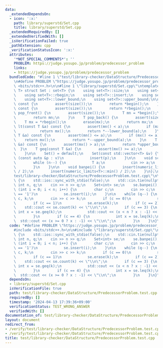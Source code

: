 ```yaml
---
data:
  _extendedDependsOn:
  - icon: ':x:'
    path: library/superstd/Set.cpp
    title: library/superstd/Set.cpp
  _extendedRequiredBy: []
  _extendedVerifiedWith: []
  _isVerificationFailed: true
  _pathExtension: cpp
  _verificationStatusIcon: ':x:'
  attributes:
    '*NOT_SPECIAL_COMMENTS*': ''
    PROBLEM: https://judge.yosupo.jp/problem/predecessor_problem
    links:
    - https://judge.yosupo.jp/problem/predecessor_problem
  bundledCode: "#line 1 \"test/library-checker/DataStructure/PredecessorProblem.test.cpp\"\
    \n#define PROBLEM \"https://judge.yosupo.jp/problem/predecessor_problem\"\n#include\
    \ <bits/stdc++.h>\n\n#line 1 \"library/superstd/Set.cpp\"\ntemplate <typename\
    \ T> struct Set : set<T> {\n    using set<T>::size;\n    using set<T>::begin;\n\
    \    using set<T>::rbegin;\n    using set<T>::insert;\n    using set<T>::erase;\n\
    \    using set<T>::lower_bound;\n    using set<T>::upper_bound;\n\n    T mn()\
    \ const {\n        assert(size());\n        return *begin();\n    }\n    T mx()\
    \ const {\n        assert(size());\n        return *rbegin();\n    }\n\n    T\
    \ pop_front() {\n        assert(size());\n        T mn = *begin();\n        erase(begin());\n\
    \        return mn;\n    }\n    T pop_back() {\n        assert(size());\n    \
    \    T mx = *rbegin();\n        erase(mx);\n        return mx;\n    }\n\n    T\
    \ lt(const T &a) const {\n        assert(mn() < a);\n        if (mx() < a)\n \
    \           return mx();\n        return *--lower_bound(a);\n    }\n    T leq(const\
    \ T &a) const {\n        assert(mn() <= a);\n        if (mx() <= a)\n        \
    \    return mx();\n        return *--upper_bound(a);\n    }\n    T gt(const T\
    \ &a) const {\n        assert(mx() > a);\n        return *upper_bound(a);\n  \
    \  }\n    T geq(const T &a) {\n        assert(mx() >= a);\n        return *lower_bound(a);\n\
    \    }\n\n    Set() = default;\n    Set(const std::vector<T> &v) {\n        for\
    \ (const auto &p : v)\n            insert(p);\n    }\n\n    void scan(int n) {\n\
    \        while (n--) {\n            T a;\n            cin >> a;\n            insert(a);\n\
    \        }\n    }\n\n    void banpei() {\n        insert(numeric_limits<T>::max()\
    \ / 2);\n        insert(numeric_limits<T>::min() / 2);\n    }\n};\n#line 5 \"\
    test/library-checker/DataStructure/PredecessorProblem.test.cpp\"\n\nint main()\
    \ {\n    std::ios::sync_with_stdio(false);\n    std::cin.tie(nullptr);\n\n   \
    \ int n, q;\n    cin >> n >> q;\n    Set<int> se;\n    se.banpei();\n\n    for\
    \ (int i = 0; i < n; i++) {\n        char c;\n        cin >> c;\n        if (c\
    \ == '1')\n            se.insert(i);\n    }\n\n    while (q--) {\n        int\
    \ c, k;\n        cin >> c >> k;\n        if (c == 0)\n            se.insert(k);\n\
    \        if (c == 1)\n            se.erase(k);\n        if (c == 2)\n        \
    \    std::cout << se.count(k) << \"\\n\";\n        if (c == 3) {\n           \
    \ int x = se.geq(k);\n            std::cout << (x < n ? x : -1) << \"\\n\";\n\
    \        }\n        if (c == 4) {\n            int x = se.leq(k);\n          \
    \  std::cout << (x >= 0 ? x : -1) << \"\\n\";\n        }\n    }\n}\n"
  code: "#define PROBLEM \"https://judge.yosupo.jp/problem/predecessor_problem\"\n\
    #include <bits/stdc++.h>\n\n#include \"library/superstd/Set.cpp\"\n\nint main()\
    \ {\n    std::ios::sync_with_stdio(false);\n    std::cin.tie(nullptr);\n\n   \
    \ int n, q;\n    cin >> n >> q;\n    Set<int> se;\n    se.banpei();\n\n    for\
    \ (int i = 0; i < n; i++) {\n        char c;\n        cin >> c;\n        if (c\
    \ == '1')\n            se.insert(i);\n    }\n\n    while (q--) {\n        int\
    \ c, k;\n        cin >> c >> k;\n        if (c == 0)\n            se.insert(k);\n\
    \        if (c == 1)\n            se.erase(k);\n        if (c == 2)\n        \
    \    std::cout << se.count(k) << \"\\n\";\n        if (c == 3) {\n           \
    \ int x = se.geq(k);\n            std::cout << (x < n ? x : -1) << \"\\n\";\n\
    \        }\n        if (c == 4) {\n            int x = se.leq(k);\n          \
    \  std::cout << (x >= 0 ? x : -1) << \"\\n\";\n        }\n    }\n}"
  dependsOn:
  - library/superstd/Set.cpp
  isVerificationFile: true
  path: test/library-checker/DataStructure/PredecessorProblem.test.cpp
  requiredBy: []
  timestamp: '2024-04-13 17:39:36+09:00'
  verificationStatus: TEST_WRONG_ANSWER
  verifiedWith: []
documentation_of: test/library-checker/DataStructure/PredecessorProblem.test.cpp
layout: document
redirect_from:
- /verify/test/library-checker/DataStructure/PredecessorProblem.test.cpp
- /verify/test/library-checker/DataStructure/PredecessorProblem.test.cpp.html
title: test/library-checker/DataStructure/PredecessorProblem.test.cpp
---
```

